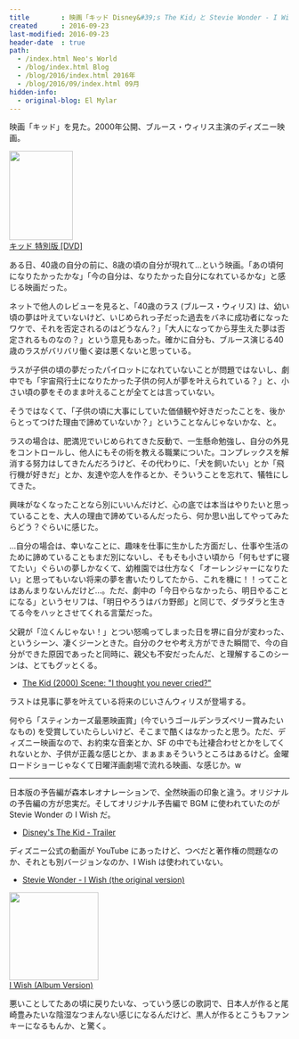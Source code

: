 ```yaml
---
title        : 映画「キッド Disney&#39;s The Kid」と Stevie Wonder - I Wish
created      : 2016-09-23
last-modified: 2016-09-23
header-date  : true
path:
  - /index.html Neo's World
  - /blog/index.html Blog
  - /blog/2016/index.html 2016年
  - /blog/2016/09/index.html 09月
hidden-info:
  - original-blog: El Mylar
---
```


映画「キッド」を見た。2000年公開、ブルース・ウィリス主演のディズニー映画。

<div class="ad-amazon">
  <div class="ad-amazon-image">
    <a href="https://www.amazon.co.jp/dp/B000BKDRE0?tag=neos21-22&amp;linkCode=osi&amp;th=1&amp;psc=1">
      <img src="https://m.media-amazon.com/images/I/51E1ptok5kL._SL160_.jpg" width="114" height="160">
    </a>
  </div>
  <div class="ad-amazon-info">
    <div class="ad-amazon-title">
      <a href="https://www.amazon.co.jp/dp/B000BKDRE0?tag=neos21-22&amp;linkCode=osi&amp;th=1&amp;psc=1">キッド 特別版 [DVD]</a>
    </div>
  </div>
</div>

ある日、40歳の自分の前に、8歳の頃の自分が現れて…という映画。「あの頃何になりたかったかな」「今の自分は、なりたかった自分になれているかな」と感じる映画だった。

ネットで他人のレビューを見ると、「40歳のラス (ブルース・ウィリス) は、幼い頃の夢は叶えていないけど、いじめられっ子だった過去をバネに成功者になったワケで、それを否定されるのはどうなん？」「大人になってから芽生えた夢は否定されるものなの？」という意見もあった。確かに自分も、ブルース演じる40歳のラスがバリバリ働く姿は悪くないと思っている。

ラスが子供の頃の夢だったパイロットになれていないことが問題ではないし、劇中でも「宇宙飛行士になりたかった子供の何人が夢を叶えられている？」と、小さい頃の夢をそのまま叶えることが全てとは言っていない。

そうではなくて、「子供の頃に大事にしていた価値観や好きだったことを、後からとってつけた理由で諦めていないか？」ということなんじゃないかな、と。

ラスの場合は、肥満児でいじめられてきた反動で、一生懸命勉強し、自分の外見をコントロールし、他人にもその術を教える職業についた。コンプレックスを解消する努力はしてきたんだろうけど、その代わりに、「犬を飼いたい」とか「飛行機が好きだ」とか、友達や恋人を作るとか、そういうことを忘れて、犠牲にしてきた。

興味がなくなったことなら別にいいんだけど、心の底では本当はやりたいと思っていることを、大人の理由で諦めているんだったら、何か思い出してやってみたらどう？ぐらいに感じた。

…自分の場合は、幸いなことに、趣味を仕事に生かした方面だし、仕事や生活のために諦めていることもまだ別にないし、そもそも小さい頃から「何もせずに寝てたい」ぐらいの夢しかなくて、幼稚園では仕方なく「オーレンジャーになりたい」と思ってもいない将来の夢を書いたりしてたから、これを機に！！ってことはあんまりないんだけど…。ただ、劇中の「今日やらなかったら、明日やることになる」というセリフは、「明日やろうはバカ野郎」と同じで、ダラダラと生きてる今をハッとさせてくれる言葉だった。

父親が「泣くんじゃない！」とつい怒鳴ってしまった日を堺に自分が変わった、というシーン、凄くジーンときた。自分のクセや考え方ができた瞬間で、今の自分ができた原因であったと同時に、親父も不安だったんだ、と理解するこのシーンは、とてもグッとくる。

- [The Kid (2000) Scene: "I thought you never cried?"](https://youtube.com/watch?v=CJFThx0zVkU)

ラストは見事に夢を叶えている将来のじいさんウィリスが登場する。

何やら「スティンカーズ最悪映画賞」(今でいうゴールデンラズベリー賞みたいなもの) を受賞していたらしいけど、そこまで酷くはなかったと思う。ただ、ディズニー映画なので、お約束な音楽とか、SF の中でも辻褄合わせとかをしてくれないとか、子供が正義な感じとか、まぁまぁそういうところはあるけど。金曜ロードショーじゃなくて日曜洋画劇場で流れる映画、な感じか。w

---

日本版の予告編が森本レオナレーションで、全然映画の印象と違う。オリジナルの予告編の方が忠実だ。そしてオリジナル予告編で BGM に使われていたのが Stevie Wonder の I Wish だ。

- [Disney's The Kid - Trailer](https://youtube.com/watch?v=D_ubwE3IJhY)

ディズニー公式の動画が YouTube にあったけど、つべだと著作権の問題なのか、それとも別バージョンなのか、I Wish は使われていない。

- [Stevie Wonder - I Wish (the original version)](https://youtube.com/watch?v=hYKYka-PNt0)

<div class="ad-amazon">
  <div class="ad-amazon-image">
    <a href="https://www.amazon.co.jp/dp/B00BKB18JK?tag=neos21-22&amp;linkCode=osi&amp;th=1&amp;psc=1">
      <img src="https://m.media-amazon.com/images/I/51NvL7k+c7L._SL160_.jpg" width="160" height="158">
    </a>
  </div>
  <div class="ad-amazon-info">
    <div class="ad-amazon-title">
      <a href="https://www.amazon.co.jp/dp/B00BKB18JK?tag=neos21-22&amp;linkCode=osi&amp;th=1&amp;psc=1">I Wish (Album Version)</a>
    </div>
  </div>
</div>

悪いことしてたあの頃に戻りたいな、っていう感じの歌詞で、日本人が作ると尾崎豊みたいな陰湿なつまんない感じになるんだけど、黒人が作るとこうもファンキーになるもんか、と驚く。
